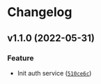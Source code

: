 # Changelog

<!--next-version-placeholder-->

## v1.1.0 (2022-05-31)
### Feature
* Init auth service ([`510ce6c`](https://github.com/draganagrbic998/devops_auth_service/commit/510ce6c893c5dc88f0ffd3e0a0eb74a5cd7a9a7c))
